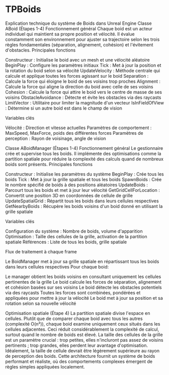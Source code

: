 # TPBoids
 
Explication technique du système de Boids dans Unreal Engine
Classe ABoid (Étapes 1-4)
Fonctionnement général
Chaque boid est un acteur individuel qui maintient sa propre position et vélocité. Il évalue constamment son environnement pour ajuster sa trajectoire selon les trois règles fondamentales (séparation, alignement, cohésion) et l'évitement d'obstacles.
Principales fonctions

Constructeur : Initialise le boid avec un mesh et une vélocité aléatoire
BeginPlay : Configure les paramètres initiaux
Tick : Met à jour la position et la rotation du boid selon sa vélocité
UpdateVelocity : Méthode centrale qui calcule et applique toutes les forces agissant sur le boid
Separation : Calcule la force qui éloigne le boid de ses voisins trop proches
Alignment : Calcule la force qui aligne la direction du boid avec celle de ses voisins
Cohesion : Calcule la force qui attire le boid vers le centre de masse de ses voisins
ObstacleAvoidance : Détecte et évite les obstacles via des raycasts
LimitVector : Utilitaire pour limiter la magnitude d'un vecteur
IsInFieldOfView : Détermine si un autre boid est dans le champ de vision

Variables clés

Vélocité : Direction et vitesse actuelles
Paramètres de comportement : MaxSpeed, MaxForce, poids des différentes forces
Paramètres de perception : Rayon de voisinage, angle de vision

Classe ABoidManager (Étapes 1-4)
Fonctionnement général
Le gestionnaire crée et supervise tous les boids. Il implémente des optimisations comme la partition spatiale pour réduire la complexité des calculs quand de nombreux boids sont présents.
Principales fonctions

Constructeur : Initialise les paramètres du système
BeginPlay : Crée tous les boids
Tick : Met à jour la grille spatiale et tous les boids
SpawnBoids : Crée le nombre spécifié de boids à des positions aléatoires
UpdateBoids : Parcourt tous les boids et met à jour leur vélocité
GetGridCellForLocation : Convertit une position 3D en coordonnées de cellule de grille
UpdateSpatialGrid : Répartit tous les boids dans leurs cellules respectives
GetNearbyBoids : Récupère les boids voisins d'un boid donné en utilisant la grille spatiale

Variables clés

Configuration du système : Nombre de boids, volume d'apparition
Optimisation : Taille des cellules de la grille, activation de la partition spatiale
Références : Liste de tous les boids, grille spatiale

Flux de traitement à chaque frame

Le BoidManager met à jour sa grille spatiale en répartissant tous les boids dans leurs cellules respectives
Pour chaque boid:

Le manager obtient les boids voisins en consultant uniquement les cellules pertinentes de la grille
Le boid calcule les forces de séparation, alignement et cohésion basées sur ses voisins
Le boid détecte les obstacles potentiels via des raycasts
Toutes les forces sont combinées, pondérées et appliquées pour mettre à jour la vélocité
Le boid met à jour sa position et sa rotation selon sa nouvelle vélocité



Optimisation spatiale (Étape 4)
La partition spatiale divise l'espace en cellules. Plutôt que de comparer chaque boid avec tous les autres (complexité O(n²)), chaque boid examine uniquement ceux situés dans les cellules adjacentes. Ceci réduit considérablement la complexité de calcul, surtout quand le nombre de boids est élevé.
La taille des cellules de la grille est un paramètre crucial : trop petites, elles n'incluront pas assez de voisins pertinents ; trop grandes, elles perdent leur avantage d'optimisation. Idéalement, la taille de cellule devrait être légèrement supérieure au rayon de perception des boids.
Cette architecture fournit un système de boids performant et réaliste, où des comportements complexes émergent de règles simples appliquées localement.
